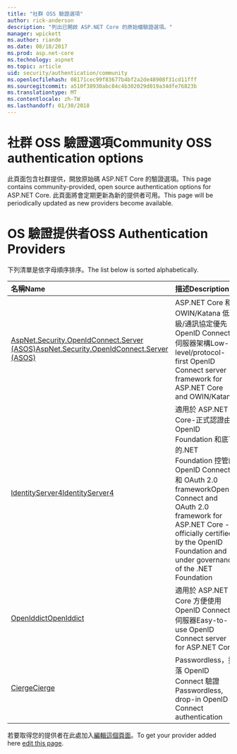 ```yaml
---
title: "社群 OSS 驗證選項"
author: rick-anderson
description: "列出已開啟 ASP.NET Core 的原始檔驗證選項。"
manager: wpickett
ms.author: riande
ms.date: 08/18/2017
ms.prod: asp.net-core
ms.technology: aspnet
ms.topic: article
uid: security/authentication/community
ms.openlocfilehash: 08171cec99f83677b4bf2a2de48908f31cd11fff
ms.sourcegitcommit: a510f38930abc84c4b302029d019a34dfe76823b
ms.translationtype: MT
ms.contentlocale: zh-TW
ms.lasthandoff: 01/30/2018
---
```

# <a name="community-oss-authentication-options"></a><span data-ttu-id="2fac0-103">社群 OSS 驗證選項</span><span class="sxs-lookup"><span data-stu-id="2fac0-103">Community OSS authentication options</span></span>

<span data-ttu-id="2fac0-104">此頁面包含社群提供，開放原始碼 ASP.NET Core 的驗證選項。</span><span class="sxs-lookup"><span data-stu-id="2fac0-104">This page contains community-provided, open source authentication options for ASP.NET Core.</span></span> <span data-ttu-id="2fac0-105">此頁面將會定期更新為新的提供者可用。</span><span class="sxs-lookup"><span data-stu-id="2fac0-105">This page will be periodically updated as new providers become available.</span></span>

# <a name="oss-authentication-providers"></a><span data-ttu-id="2fac0-106">OS 驗證提供者</span><span class="sxs-lookup"><span data-stu-id="2fac0-106">OSS Authentication Providers</span></span>

<span data-ttu-id="2fac0-107">下列清單是依字母順序排序。</span><span class="sxs-lookup"><span data-stu-id="2fac0-107">The list below is sorted alphabetically.</span></span>

| <span data-ttu-id="2fac0-108">名稱</span><span class="sxs-lookup"><span data-stu-id="2fac0-108">Name</span></span> | <span data-ttu-id="2fac0-109">描述</span><span class="sxs-lookup"><span data-stu-id="2fac0-109">Description</span></span> |
|:--------------|:------------------|
| [<span data-ttu-id="2fac0-110">AspNet.Security.OpenIdConnect.Server (ASOS)</span><span class="sxs-lookup"><span data-stu-id="2fac0-110">AspNet.Security.OpenIdConnect.Server (ASOS)</span></span>](https://github.com/aspnet-contrib/AspNet.Security.OpenIdConnect.Server) | <span data-ttu-id="2fac0-111">ASP.NET Core 和 OWIN/Katana 低-級/通訊協定優先 OpenID Connect 伺服器架構</span><span class="sxs-lookup"><span data-stu-id="2fac0-111">Low-level/protocol-first OpenID Connect server framework for ASP.NET Core and OWIN/Katana</span></span> |
| [<span data-ttu-id="2fac0-112">IdentityServer4</span><span class="sxs-lookup"><span data-stu-id="2fac0-112">IdentityServer4</span></span>](https://identityserver.io/) | <span data-ttu-id="2fac0-113">適用於 ASP.NET Core-正式認證由 OpenID Foundation 和底下的.NET Foundation 控管的 OpenID Connect 和 OAuth 2.0 framework</span><span class="sxs-lookup"><span data-stu-id="2fac0-113">OpenID Connect and OAuth 2.0 framework for ASP.NET Core - officially certified by the OpenID Foundation and under governance of the .NET Foundation</span></span> |
| [<span data-ttu-id="2fac0-114">OpenIddict</span><span class="sxs-lookup"><span data-stu-id="2fac0-114">OpenIddict</span></span>](https://github.com/openiddict/openiddict-core) | <span data-ttu-id="2fac0-115">適用於 ASP.NET Core 方便使用 OpenID Connect 伺服器</span><span class="sxs-lookup"><span data-stu-id="2fac0-115">Easy-to-use OpenID Connect server for ASP.NET Core</span></span>  |
| [<span data-ttu-id="2fac0-116">Cierge</span><span class="sxs-lookup"><span data-stu-id="2fac0-116">Cierge</span></span>](https://github.com/pwdless/Cierge) | <span data-ttu-id="2fac0-117">Passwordless，掉落 OpenID Connect 驗證</span><span class="sxs-lookup"><span data-stu-id="2fac0-117">Passwordless, drop-in OpenID Connect authentication</span></span>   |

<span data-ttu-id="2fac0-118">若要取得您的提供者在此處加入[編輯這個頁面](https://github.com/login?return_to=https%3A%2F%2Fgithub.com%2Faspnet%2FDocs%2Fedit%2Fmaster%2Faspnetcore%2Fsecurity%2Fauthentication%2Fcommunity.md)。</span><span class="sxs-lookup"><span data-stu-id="2fac0-118">To get your provider added here [edit this page](https://github.com/login?return_to=https%3A%2F%2Fgithub.com%2Faspnet%2FDocs%2Fedit%2Fmaster%2Faspnetcore%2Fsecurity%2Fauthentication%2Fcommunity.md).</span></span>

